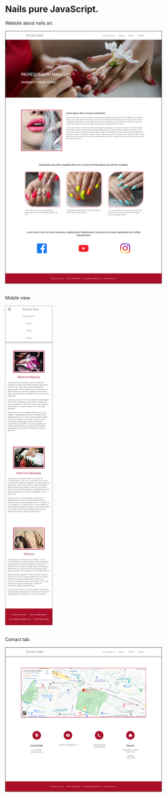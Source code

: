# Nails pure JavaScript.
Website about nails art.
<br />
<br />
![Home](screenshots/Home.png)
<br />
<br />
<br />
Mobile view.
<br />
<br />
![Mobile Offer](screenshots/MobileOffer.png)
<br />
<br />
<br />
Contact tab.
<br />
<br />
![Contact](screenshots/Contact.png)
